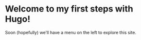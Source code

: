 # Welcome to my first steps with Hugo!

Soon (hopefully) we'll have a menu on the left to explore this site.